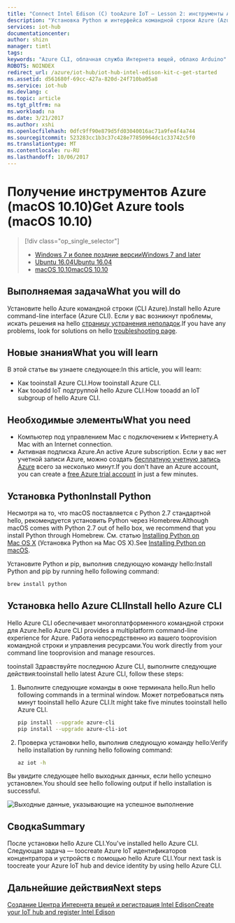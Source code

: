 ```yaml
---
title: "Connect Intel Edison (C) tooAzure IoT — Lesson 2: инструменты Azure (macOS) | Документы Microsoft"
description: "Установка Python и интерфейса командной строки Azure (Azure CLI) на компьютер под управлением macOS."
services: iot-hub
documentationcenter: 
author: shizn
manager: timtl
tags: 
keywords: "Azure CLI, облачная служба Интернета вещей, облако Arduino"
ROBOTS: NOINDEX
redirect_url: /azure/iot-hub/iot-hub-intel-edison-kit-c-get-started
ms.assetid: d561680f-69cc-427a-820d-24f710ba05a8
ms.service: iot-hub
ms.devlang: c
ms.topic: article
ms.tgt_pltfrm: na
ms.workload: na
ms.date: 3/21/2017
ms.author: xshi
ms.openlocfilehash: 0dfc9ff90e879d5fd03040016ac71a9fe4f4a744
ms.sourcegitcommit: 523283cc1b3c37c428e77850964dc1c33742c5f0
ms.translationtype: MT
ms.contentlocale: ru-RU
ms.lasthandoff: 10/06/2017
---
```

# <a name="get-azure-tools-macos-1010"></a><span data-ttu-id="8e285-104">Получение инструментов Azure (macOS 10.10)</span><span class="sxs-lookup"><span data-stu-id="8e285-104">Get Azure tools (macOS 10.10)</span></span>
> [!div class="op_single_selector"]
> * <span data-ttu-id="8e285-105">[Windows 7 и более поздние версии][windows]</span><span class="sxs-lookup"><span data-stu-id="8e285-105">[Windows 7 and later][windows]</span></span>
> * <span data-ttu-id="8e285-106">[Ubuntu 16.04][ubuntu]</span><span class="sxs-lookup"><span data-stu-id="8e285-106">[Ubuntu 16.04][ubuntu]</span></span>
> * <span data-ttu-id="8e285-107">[macOS 10.10][macos]</span><span class="sxs-lookup"><span data-stu-id="8e285-107">[macOS 10.10][macos]</span></span>

## <a name="what-you-will-do"></a><span data-ttu-id="8e285-108">Выполняемая задача</span><span class="sxs-lookup"><span data-stu-id="8e285-108">What you will do</span></span>
<span data-ttu-id="8e285-109">Установите hello Azure командной строки (CLI Azure).</span><span class="sxs-lookup"><span data-stu-id="8e285-109">Install hello Azure command-line interface (Azure CLI).</span></span> <span data-ttu-id="8e285-110">Если у вас возникнут проблемы, искать решения на hello [страницу устранения неполадок][troubleshooting].</span><span class="sxs-lookup"><span data-stu-id="8e285-110">If you have any problems, look for solutions on hello [troubleshooting page][troubleshooting].</span></span>

## <a name="what-you-will-learn"></a><span data-ttu-id="8e285-111">Новые знания</span><span class="sxs-lookup"><span data-stu-id="8e285-111">What you will learn</span></span>
<span data-ttu-id="8e285-112">В этой статье вы узнаете следующее:</span><span class="sxs-lookup"><span data-stu-id="8e285-112">In this article, you will learn:</span></span>
* <span data-ttu-id="8e285-113">Как tooinstall Azure CLI.</span><span class="sxs-lookup"><span data-stu-id="8e285-113">How tooinstall Azure CLI.</span></span>
* <span data-ttu-id="8e285-114">Как tooadd IoT подгруппой hello Azure CLI.</span><span class="sxs-lookup"><span data-stu-id="8e285-114">How tooadd an IoT subgroup of hello Azure CLI.</span></span>

## <a name="what-you-need"></a><span data-ttu-id="8e285-115">Необходимые элементы</span><span class="sxs-lookup"><span data-stu-id="8e285-115">What you need</span></span>
* <span data-ttu-id="8e285-116">Компьютер под управлением Mac с подключением к Интернету.</span><span class="sxs-lookup"><span data-stu-id="8e285-116">A Mac with an Internet connection.</span></span>
* <span data-ttu-id="8e285-117">Активная подписка Azure.</span><span class="sxs-lookup"><span data-stu-id="8e285-117">An active Azure subscription.</span></span> <span data-ttu-id="8e285-118">Если у вас нет учетной записи Azure, можно создать [бесплатную учетную запись Azure](http://azure.microsoft.com/pricing/free-trial/) всего за несколько минут.</span><span class="sxs-lookup"><span data-stu-id="8e285-118">If you don't have an Azure account, you can create a [free Azure trial account](http://azure.microsoft.com/pricing/free-trial/) in just a few minutes.</span></span>

## <a name="install-python"></a><span data-ttu-id="8e285-119">Установка Python</span><span class="sxs-lookup"><span data-stu-id="8e285-119">Install Python</span></span>
<span data-ttu-id="8e285-120">Несмотря на то, что macOS поставляется с Python 2.7 стандартной hello, рекомендуется установить Python через Homebrew.</span><span class="sxs-lookup"><span data-stu-id="8e285-120">Although macOS comes with Python 2.7 out of hello box, we recommend that you install Python through Homebrew.</span></span> <span data-ttu-id="8e285-121">См. статью [Installing Python on Mac OS X](http://docs.python-guide.org/en/latest/starting/install/osx/) (Установка Python на Mac OS X).</span><span class="sxs-lookup"><span data-stu-id="8e285-121">See [Installing Python on macOS](http://docs.python-guide.org/en/latest/starting/install/osx/).</span></span>

<span data-ttu-id="8e285-122">Установите Python и pip, выполнив следующую команду hello:</span><span class="sxs-lookup"><span data-stu-id="8e285-122">Install Python and pip by running hello following command:</span></span>

```bash
brew install python
```

## <a name="install-hello-azure-cli"></a><span data-ttu-id="8e285-123">Установка hello Azure CLI</span><span class="sxs-lookup"><span data-stu-id="8e285-123">Install hello Azure CLI</span></span>
<span data-ttu-id="8e285-124">Hello Azure CLI обеспечивает многоплатформенного командной строки для Azure.</span><span class="sxs-lookup"><span data-stu-id="8e285-124">hello Azure CLI provides a multiplatform command-line experience for Azure.</span></span> <span data-ttu-id="8e285-125">Работа непосредственно из вашего tooprovision командной строки и управления ресурсами.</span><span class="sxs-lookup"><span data-stu-id="8e285-125">You work directly from your command line tooprovision and manage resources.</span></span> 

<span data-ttu-id="8e285-126">tooinstall Здравствуйте последнюю Azure CLI, выполните следующие действия:</span><span class="sxs-lookup"><span data-stu-id="8e285-126">tooinstall hello latest Azure CLI, follow these steps:</span></span>

1. <span data-ttu-id="8e285-127">Выполните следующие команды в окне терминала hello.</span><span class="sxs-lookup"><span data-stu-id="8e285-127">Run hello following commands in a terminal window.</span></span> <span data-ttu-id="8e285-128">Может потребоваться пять минут tooinstall hello Azure CLI.</span><span class="sxs-lookup"><span data-stu-id="8e285-128">It might take five minutes tooinstall hello Azure CLI.</span></span>

   ```bash
   pip install --upgrade azure-cli
   pip install --upgrade azure-cli-iot
   ```
2. <span data-ttu-id="8e285-129">Проверка установки hello, выполнив следующую команду hello:</span><span class="sxs-lookup"><span data-stu-id="8e285-129">Verify hello installation by running hello following command:</span></span>

   ```bash
   az iot -h
   ```

<span data-ttu-id="8e285-130">Вы увидите следующее hello выходных данных, если hello успешно установлен.</span><span class="sxs-lookup"><span data-stu-id="8e285-130">You should see hello following output if hello installation is successful.</span></span>

![Выходные данные, указывающие на успешное выполнение](media/iot-hub-intel-edison-lessons/lesson2/az_iot_help_osx.png)

## <a name="summary"></a><span data-ttu-id="8e285-132">Сводка</span><span class="sxs-lookup"><span data-stu-id="8e285-132">Summary</span></span>
<span data-ttu-id="8e285-133">После установки hello Azure CLI.</span><span class="sxs-lookup"><span data-stu-id="8e285-133">You've installed hello Azure CLI.</span></span> <span data-ttu-id="8e285-134">Следующая задача — toocreate Azure IoT идентификаторов концентратора и устройств с помощью hello Azure CLI.</span><span class="sxs-lookup"><span data-stu-id="8e285-134">Your next task is toocreate your Azure IoT hub and device identity by using hello Azure CLI.</span></span>

## <a name="next-steps"></a><span data-ttu-id="8e285-135">Дальнейшие действия</span><span class="sxs-lookup"><span data-stu-id="8e285-135">Next steps</span></span>
<span data-ttu-id="8e285-136">[Создание Центра Интернета вещей и регистрация Intel Edison][create-your-iot-hub-and-register-intel-edison]</span><span class="sxs-lookup"><span data-stu-id="8e285-136">[Create your IoT hub and register Intel Edison][create-your-iot-hub-and-register-intel-edison]</span></span>
<!-- Images and links -->

[troubleshooting]: iot-hub-intel-edison-kit-c-troubleshooting.md
[create-your-iot-hub-and-register-intel-edison]: iot-hub-intel-edison-kit-c-lesson2-prepare-azure-iot-hub.md
[windows]: iot-hub-intel-edison-kit-c-lesson2-get-azure-tools-win32.md
[ubuntu]: iot-hub-intel-edison-kit-c-lesson2-get-azure-tools-ubuntu.md
[macos]: iot-hub-intel-edison-kit-c-lesson2-get-azure-tools-mac.md
